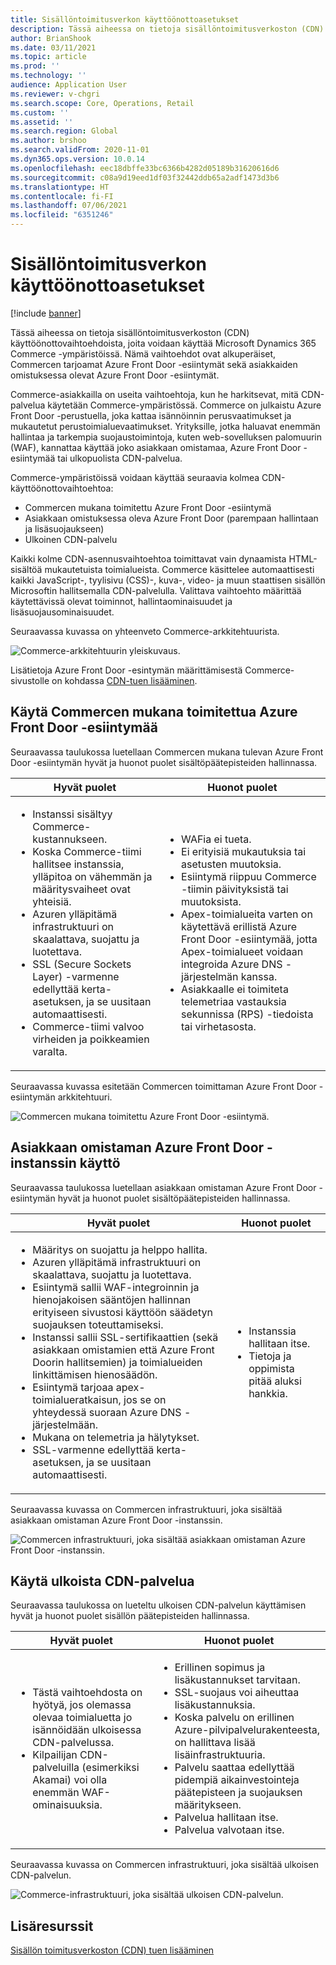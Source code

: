 ```yaml
---
title: Sisällöntoimitusverkon käyttöönottoasetukset
description: Tässä aiheessa on tietoja sisällöntoimitusverkoston (CDN) käyttöönottovaihtoehdoista, joita voidaan käyttää Microsoft Dynamics 365 Commerce -ympäristöissä. Nämä vaihtoehdot ovat alkuperäiset, Commercen tarjoamat Azure Front Door -esiintymät sekä asiakkaiden omistuksessa olevat Azure Front Door -esiintymät.
author: BrianShook
ms.date: 03/11/2021
ms.topic: article
ms.prod: ''
ms.technology: ''
audience: Application User
ms.reviewer: v-chgri
ms.search.scope: Core, Operations, Retail
ms.custom: ''
ms.assetid: ''
ms.search.region: Global
ms.author: brshoo
ms.search.validFrom: 2020-11-01
ms.dyn365.ops.version: 10.0.14
ms.openlocfilehash: eec18dbffe33bc6366b4282d05189b31620616d6
ms.sourcegitcommit: c08a9d19eed1df03f32442ddb65a2adf1473d3b6
ms.translationtype: HT
ms.contentlocale: fi-FI
ms.lasthandoff: 07/06/2021
ms.locfileid: "6351246"
---
```

# <a name="content-delivery-network-implementation-options"></a>Sisällöntoimitusverkon käyttöönottoasetukset

[!include [banner](includes/banner.md)]

Tässä aiheessa on tietoja sisällöntoimitusverkoston (CDN) käyttöönottovaihtoehdoista, joita voidaan käyttää Microsoft Dynamics 365 Commerce -ympäristöissä. Nämä vaihtoehdot ovat alkuperäiset, Commercen tarjoamat Azure Front Door -esiintymät sekä asiakkaiden omistuksessa olevat Azure Front Door -esiintymät.

Commerce-asiakkailla on useita vaihtoehtoja, kun he harkitsevat, mitä CDN-palvelua käytetään Commerce-ympäristössä. Commerce on julkaistu Azure Front Door -perustuella, joka kattaa isännöinnin perusvaatimukset ja mukautetut perustoimialuevaatimukset. Yrityksille, jotka haluavat enemmän hallintaa ja tarkempia suojaustoimintoja, kuten web-sovelluksen palomuurin (WAF), kannattaa käyttää joko asiakkaan omistamaa, Azure Front Door -esiintymää tai ulkopuolista CDN-palvelua.

Commerce-ympäristöissä voidaan käyttää seuraavia kolmea CDN-käyttöönottovaihtoehtoa:

- Commercen mukana toimitettu Azure Front Door -esiintymä
- Asiakkaan omistuksessa oleva Azure Front Door (parempaan hallintaan ja lisäsuojaukseen)
- Ulkoinen CDN-palvelu

Kaikki kolme CDN-asennusvaihtoehtoa toimittavat vain dynaamista HTML-sisältöä mukautetuista toimialueista. Commerce käsittelee automaattisesti kaikki JavaScript-, tyylisivu (CSS)-, kuva-, video- ja muun staattisen sisällön Microsoftin hallitsemalla CDN-palvelulla. Valittava vaihtoehto määrittää käytettävissä olevat toiminnot, hallintaominaisuudet ja lisäsuojausominaisuudet.

Seuraavassa kuvassa on yhteenveto Commerce-arkkitehtuurista.

![Commerce-arkkitehtuurin yleiskuvaus.](media/Commerce_CDN-Option_ComparisonModels.png)

Lisätietoja Azure Front Door -esintymän määrittämisestä Commerce-sivustolle on kohdassa [CDN-tuen lisääminen](add-cdn-support.md).

## <a name="use-the-commerce-provided-azure-front-door-instance"></a>Käytä Commercen mukana toimitettua Azure Front Door -esiintymää

Seuraavassa taulukossa luetellaan Commercen mukana tulevan Azure Front Door -esiintymän hyvät ja huonot puolet sisältöpäätepisteiden hallinnassa.

| Hyvät puolet | Huonot puolet |
|------|------|
| <ul><li>Instanssi sisältyy Commerce-kustannukseen.</li><li>Koska Commerce-tiimi hallitsee instanssia, ylläpitoa on vähemmän ja määritysvaiheet ovat yhteisiä.</li><li>Azuren ylläpitämä infrastruktuuri on skaalattava, suojattu ja luotettava.</li><li>SSL (Secure Sockets Layer) -varmenne edellyttää kerta-asetuksen, ja se uusitaan automaattisesti.</li><li>Commerce-tiimi valvoo virheiden ja poikkeamien varalta.</li></ul> | <ul><li>WAFia ei tueta.</li><li>Ei erityisiä mukautuksia tai asetusten muutoksia.</li><li>Esiintymä riippuu Commerce -tiimin päivityksistä tai muutoksista.</li><li>Apex-toimialueita varten on käytettävä erillistä Azure Front Door -esiintymää, jotta Apex-toimialueet voidaan integroida Azure DNS -järjestelmän kanssa.</li><li>Asiakkaalle ei toimiteta telemetriaa vastauksia sekunnissa (RPS) -tiedoista tai virhetasosta.</li></ul> |

Seuraavassa kuvassa esitetään Commercen toimittaman Azure Front Door -esiintymän arkkitehtuuri.

![Commercen mukana toimitettu Azure Front Door -esiintymä.](media/Commerce_CDN-Option_CommerceFrontDoor.png)

## <a name="use-a-customer-owned-azure-front-door-instance"></a>Asiakkaan omistaman Azure Front Door -instanssin käyttö

Seuraavassa taulukossa luetellaan asiakkaan omistaman Azure Front Door -esiintymän hyvät ja huonot puolet sisältöpäätepisteiden hallinnassa.

| Hyvät puolet | Huonot puolet |
|------|------|
| <ul><li>Määritys on suojattu ja helppo hallita.</li><li>Azuren ylläpitämä infrastruktuuri on skaalattava, suojattu ja luotettava.</li><li>Esiintymä sallii WAF-integroinnin ja hienojakoisen sääntöjen hallinnan erityiseen sivustosi käyttöön säädetyn suojauksen toteuttamiseksi.</li><li>Instanssi sallii SSL-sertifikaattien (sekä asiakkaan omistamien että Azure Front Doorin hallitsemien) ja toimialueiden linkittämisen hienosäädön.</li><li>Esiintymä tarjoaa apex-toimialueratkaisun, jos se on yhteydessä suoraan Azure DNS -järjestelmään.</li><li>Mukana on telemetria ja hälytykset.</li><li>SSL-varmenne edellyttää kerta-asetuksen, ja se uusitaan automaattisesti.</li></ul> | <ul><li>Instanssia hallitaan itse.</li><li>Tietoja ja oppimista pitää aluksi hankkia.</li></ul> |

Seuraavassa kuvassa on Commercen infrastruktuuri, joka sisältää asiakkaan omistaman Azure Front Door -instanssin.

![Commercen infrastruktuuri, joka sisältää asiakkaan omistaman Azure Front Door -instanssin.](media/Commerce_CDN-Option_CustomerOwnedAzureFrontDoor.png)

## <a name="use-an-external-cdn-service"></a>Käytä ulkoista CDN-palvelua

Seuraavassa taulukossa on lueteltu ulkoisen CDN-palvelun käyttämisen hyvät ja huonot puolet sisällön päätepisteiden hallinnassa.

| Hyvät puolet | Huonot puolet |
|------|------|
| <ul><li>Tästä vaihtoehdosta on hyötyä, jos olemassa olevaa toimialuetta jo isännöidään ulkoisessa CDN-palvelussa.</li><li>Kilpailijan CDN-palveluilla (esimerkiksi Akamai) voi olla enemmän WAF-ominaisuuksia.</li></ul> | <ul><li>Erillinen sopimus ja lisäkustannukset tarvitaan.</li><li>SSL-suojaus voi aiheuttaa lisäkustannuksia.</li><li>Koska palvelu on erillinen Azure-pilvipalvelurakenteesta, on hallittava lisää lisäinfrastruktuuria.</li><li>Palvelu saattaa edellyttää pidempiä aikainvestointeja päätepisteen ja suojauksen määritykseen.</li><li>Palvelua hallitaan itse.</li><li>Palvelua valvotaan itse.</li></ul> |

Seuraavassa kuvassa on Commercen infrastruktuuri, joka sisältää ulkoisen CDN-palvelun.

![Commerce-infrastruktuuri, joka sisältää ulkoisen CDN-palvelun.](media/Commerce_CDN-Option_ExternalFrontDoor.png)

## <a name="additional-resources"></a>Lisäresurssit

[Sisällön toimitusverkoston (CDN) tuen lisääminen](add-cdn-support.md)

